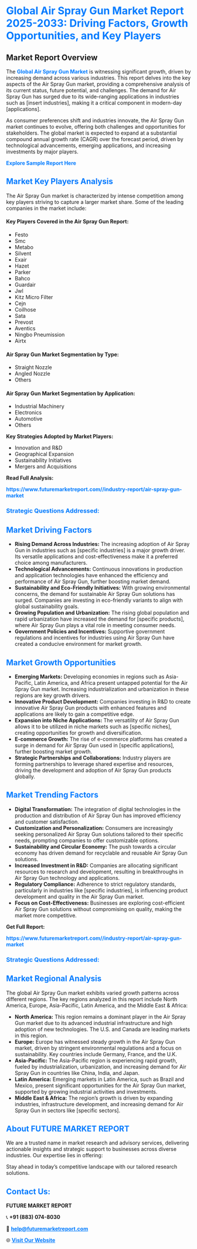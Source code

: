 <h1 style="color: #007BFF;">Global Air Spray Gun Market Report 2025-2033: Driving Factors, Growth Opportunities, and Key Players</h1>

<section id="overview">
<h2>Market Report Overview</h2>
<p>The <a href="https://www.futuremarketreport.com//industry-report/air-spray-gun-market" style="color: #007BFF; text-decoration: none;"><strong>Global Air Spray Gun Market</strong></a> is witnessing significant growth, driven by increasing demand across various industries. This report delves into the key aspects of the Air Spray Gun market, providing a comprehensive analysis of its current status, future potential, and challenges. The demand for Air Spray Gun has surged due to its wide-ranging applications in industries such as [insert industries], making it a critical component in modern-day [applications].</p>
<p>As consumer preferences shift and industries innovate, the Air Spray Gun market continues to evolve, offering both challenges and opportunities for stakeholders. The global market is expected to expand at a substantial compound annual growth rate (CAGR) over the forecast period, driven by technological advancements, emerging applications, and increasing investments by major players.</p>
</section>

<section id="overview">
<p><a href="https://www.futuremarketreport.com//request-sample/reportId=87850" style="color: #007BFF; text-decoration: none;"><strong>Explore Sample Report Here</strong></a></p>
</section>

<section id="key-players">
<h2 style="color: #007BFF;">Market Key Players Analysis</h2>
<p>The Air Spray Gun market is characterized by intense competition among key players striving to capture a larger market share. Some of the leading companies in the market include:</p>
<h4>Key Players Covered in the Air Spray Gun Report:</h4>
<ul><li>Festo</li><li>Smc</li><li>Metabo</li><li>Silvent</li><li>Exair</li><li>Hazet</li><li>Parker</li><li>Bahco</li><li>Guardair</li><li>Jwl</li><li>Kitz Micro Filter</li><li>Cejn</li><li>Coilhose</li><li>Sata</li><li>Prevost</li><li>Aventics</li><li>Ningbo Pneumission</li><li>Airtx</li></ul>
<h4>Air Spray Gun Market Segmentation by Type:</h4>
<ul><li>Straight Nozzle</li><li>Angled Nozzle</li><li>Others</li></ul>

<h4>Air Spray Gun Market Segmentation by Application:</h4>
<ul><li>Industrial Machinery</li><li>Electronics</li><li>Automotive</li><li>Others</li></ul>
<p><strong>Key Strategies Adopted by Market Players:</strong></p>
<ul>
<li>Innovation and R&D</li>
<li>Geographical Expansion</li>
<li>Sustainability Initiatives</li>
<li>Mergers and Acquisitions</li>
</ul>
</section>

<section>
<p><strong>Read Full Analysis: </strong></p><a href="https://www.futuremarketreport.com//industry-report/air-spray-gun-market" style="color: #007BFF; text-decoration: none;"><strong>https://www.futuremarketreport.com//industry-report/air-spray-gun-market</strong></a>
<h3 style="color: #007BFF;">Strategic Questions Addressed:</h3>
</section>

<section id="driving-factors">
<h2 style="color: #007BFF;">Market Driving Factors</h2>
<ul>
<li><strong>Rising Demand Across Industries:</strong> The increasing adoption of Air Spray Gun in industries such as [specific industries] is a major growth driver. Its versatile applications and cost-effectiveness make it a preferred choice among manufacturers.</li>
<li><strong>Technological Advancements:</strong> Continuous innovations in production and application technologies have enhanced the efficiency and performance of Air Spray Gun, further boosting market demand.</li>
<li><strong>Sustainability and Eco-Friendly Initiatives:</strong> With growing environmental concerns, the demand for sustainable Air Spray Gun solutions has surged. Companies are investing in eco-friendly variants to align with global sustainability goals.</li>
<li><strong>Growing Population and Urbanization:</strong> The rising global population and rapid urbanization have increased the demand for [specific products], where Air Spray Gun plays a vital role in meeting consumer needs.</li>
<li><strong>Government Policies and Incentives:</strong> Supportive government regulations and incentives for industries using Air Spray Gun have created a conducive environment for market growth.</li>
</ul>
</section>

<section id="growth-opportunities">
<h2 style="color: #007BFF;">Market Growth Opportunities</h2>
<ul>
<li><strong>Emerging Markets:</strong> Developing economies in regions such as Asia-Pacific, Latin America, and Africa present untapped potential for the Air Spray Gun market. Increasing industrialization and urbanization in these regions are key growth drivers.</li>
<li><strong>Innovative Product Development:</strong> Companies investing in R&D to create innovative Air Spray Gun products with enhanced features and applications are likely to gain a competitive edge.</li>
<li><strong>Expansion into Niche Applications:</strong> The versatility of Air Spray Gun allows it to be utilized in niche markets such as [specific niches], creating opportunities for growth and diversification.</li>
<li><strong>E-commerce Growth:</strong> The rise of e-commerce platforms has created a surge in demand for Air Spray Gun used in [specific applications], further boosting market growth.</li>
<li><strong>Strategic Partnerships and Collaborations:</strong> Industry players are forming partnerships to leverage shared expertise and resources, driving the development and adoption of Air Spray Gun products globally.</li>
</ul>
</section>

<section id="trending-factors">
<h2 style="color: #007BFF;">Market Trending Factors</h2>
<ul>
<li><strong>Digital Transformation:</strong> The integration of digital technologies in the production and distribution of Air Spray Gun has improved efficiency and customer satisfaction.</li>
<li><strong>Customization and Personalization:</strong> Consumers are increasingly seeking personalized Air Spray Gun solutions tailored to their specific needs, prompting companies to offer customizable options.</li>
<li><strong>Sustainability and Circular Economy:</strong> The push towards a circular economy has driven demand for recyclable and reusable Air Spray Gun solutions.</li>
<li><strong>Increased Investment in R&D:</strong> Companies are allocating significant resources to research and development, resulting in breakthroughs in Air Spray Gun technology and applications.</li>
<li><strong>Regulatory Compliance:</strong> Adherence to strict regulatory standards, particularly in industries like [specific industries], is influencing product development and quality in the Air Spray Gun market.</li>
<li><strong>Focus on Cost-Effectiveness:</strong> Businesses are exploring cost-efficient Air Spray Gun solutions without compromising on quality, making the market more competitive.</li>
</ul>
</section>

<section>
<p><strong>Get Full Report: </strong></p><a href="https://www.futuremarketreport.com//industry-report/air-spray-gun-market" style="color: #007BFF; text-decoration: none;"><strong>https://www.futuremarketreport.com//industry-report/air-spray-gun-market</strong></a>
<h3 style="color: #007BFF;">Strategic Questions Addressed:</h3>
</section>


<section id="regional-analysis">
<h2 style="color: #007BFF;">Market Regional Analysis</h2>
<p>The global Air Spray Gun market exhibits varied growth patterns across different regions. The key regions analyzed in this report include North America, Europe, Asia-Pacific, Latin America, and the Middle East & Africa:</p>
<ul>
<li><strong>North America:</strong> This region remains a dominant player in the Air Spray Gun market due to its advanced industrial infrastructure and high adoption of new technologies. The U.S. and Canada are leading markets in this region.</li>
<li><strong>Europe:</strong> Europe has witnessed steady growth in the Air Spray Gun market, driven by stringent environmental regulations and a focus on sustainability. Key countries include Germany, France, and the U.K.</li>
<li><strong>Asia-Pacific:</strong> The Asia-Pacific region is experiencing rapid growth, fueled by industrialization, urbanization, and increasing demand for Air Spray Gun in countries like China, India, and Japan.</li>
<li><strong>Latin America:</strong> Emerging markets in Latin America, such as Brazil and Mexico, present significant opportunities for the Air Spray Gun market, supported by growing industrial activities and investments.</li>
<li><strong>Middle East & Africa:</strong> The region’s growth is driven by expanding industries, infrastructure development, and increasing demand for Air Spray Gun in sectors like [specific sectors].</li>
</ul>
</section>

<footer>
<h2 style="color: #007BFF;">About FUTURE MARKET REPORT</h2>
<p>We are a trusted name in market research and advisory services, delivering actionable insights and strategic support to businesses across diverse industries. Our expertise lies in offering:</p>

<p>Stay ahead in today’s competitive landscape with our tailored research solutions.</p>

<h2 style="color: #007BFF;">Contact Us:</h2>
<p><strong>FUTURE MARKET REPORT</strong></p>
<p>📞 <strong>+91 (883) 074-8030</strong></p>
<p>📧 <strong><a href="mailto:help@futuremarketreport.com" style="color: #007BFF;">help@futuremarketreport.com</a></strong></p>
<p>🌐 <strong><a href="https://www.futuremarketreport.com/" style="color: #007BFF;">Visit Our Website</a></strong></p>
</footer>